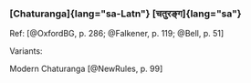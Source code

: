 ### [Chaturanga]{lang="sa-Latn"} [चतुरङ्ग]{lang="sa"}

Ref: [@OxfordBG, p. 286; @Falkener, p. 119; @Bell, p. 51]

Variants:

Modern Chaturanga [@NewRules, p. 99]

